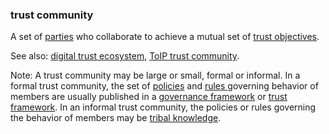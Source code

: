 ### trust community

<p class="c8"><span>A set of </span><span class="c2"><a class="c3" href="#h.cn6bno48fomj">parties</a></span><span>&nbsp;who collaborate to achieve a mutual set of </span><span class="c2"><a class="c3" href="#h.jxinqtx7eiev">trust objectives</a></span><span class="c0">. </span></p><p class="c8"><span>See also: </span><span class="c2"><a class="c3" href="#h.h47f86smlz4y">digital trust ecosystem</a></span><span>, </span><span class="c2"><a class="c3" href="#h.psztqwnbl6o7">ToIP trust community</a></span><span class="c0">.</span></p><p class="c8"><span>Note: A trust community may be large or small, formal or informal. In a formal trust community, the set of </span><span class="c2"><a class="c3" href="#h.udts41hso4w4">policies</a></span><span>&nbsp;and </span><span class="c2"><a class="c3" href="#h.v7s575ulon74">rules </a></span><span>governing behavior of members are usually published in a </span><span class="c2"><a class="c3" href="#h.2x05z0r097mn">governance framework</a></span><span>&nbsp;or </span><span class="c2"><a class="c3" href="#h.2r5mn949idq">trust framework</a></span><span>. In an informal trust community, the policies or rules governing the behavior of members may be </span><span class="c2"><a class="c3" href="#h.musmuniitirr">tribal knowledge</a></span><span class="c0">.</span></p>